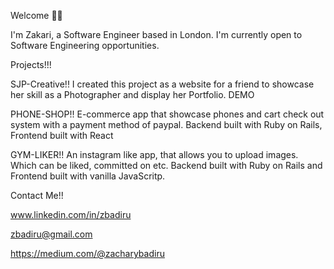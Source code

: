 Welcome 🤝🏾

I'm Zakari, a Software Engineer based in London. I'm currently open to Software Engineering opportunities. 

Projects!!!

SJP-Creative!!
I created this project as a website for a friend to showcase her skill as a Photographer and display her Portfolio. DEMO 

PHONE-SHOP!!
E-commerce app that showcase phones and cart check out system with a payment method of paypal. Backend built with Ruby on Rails, Frontend built with React

GYM-LIKER!!
An instagram like app, that allows you to upload images. Which can be liked, committed on etc. Backend built with Ruby on Rails and Frontend built with vanilla JavaScritp. 

Contact Me!!

www.linkedin.com/in/zbadiru

zbadiru@gmail.com

https://medium.com/@zacharybadiru
